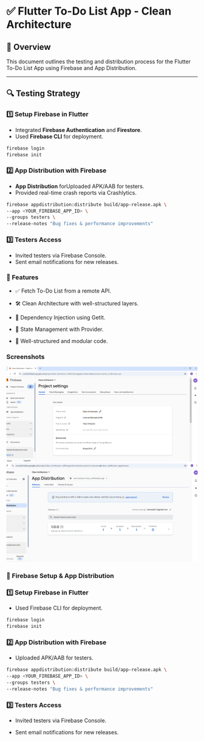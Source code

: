 # ✅ Flutter To-Do List App - Clean Architecture

## 📌 Overview

This document outlines the testing and distribution process for the Flutter To-Do List App using
Firebase and App Distribution.

---

## 🔍 Testing Strategy

### 1️⃣ Setup Firebase in Flutter

- Integrated **Firebase Authentication** and **Firestore**.
- Used **Firebase CLI** for deployment.

```bash
firebase login
firebase init
```

### 2️⃣ App Distribution with Firebase

- **App Distribution** forUploaded APK/AAB for testers.
- Provided real-time crash reports via Crashlytics.

```bash
firebase appdistribution:distribute build/app-release.apk \
--app <YOUR_FIREBASE_APP_ID> \
--groups testers \
--release-notes "Bug fixes & performance improvements"
```

### 3️⃣ Testers Access

- Invited testers via Firebase Console.
- Sent email notifications for new releases.

### 🚀 Features

- ✅ Fetch To-Do List from a remote API.

- 🛠 Clean Architecture with well-structured layers.

- 🎯 Dependency Injection using GetIt.

- 🔄 State Management with Provider.

- 📝 Well-structured and modular code.

### Screenshots

![Id](Id.png)
![Test](test.png)

### 🚀 Firebase Setup & App Distribution

### 1️⃣ Setup Firebase in Flutter

- Used Firebase CLI for deployment.

```bash
firebase login
firebase init
```

### 2️⃣ App Distribution with Firebase

- Uploaded APK/AAB for testers.

```bash
firebase appdistribution:distribute build/app-release.apk \
--app <YOUR_FIREBASE_APP_ID> \
--groups testers \
--release-notes "Bug fixes & performance improvements"
```

### 3️⃣ Testers Access

- Invited testers via Firebase Console.

- Sent email notifications for new releases.

